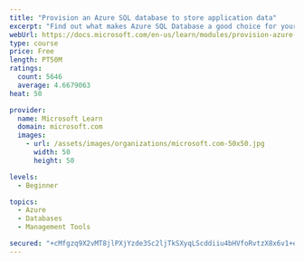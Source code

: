 ```yaml
---
title: "Provision an Azure SQL database to store application data"
excerpt: "Find out what makes Azure SQL Database a good choice for your relational database, how to create the database from the portal and connect with Azure Cloud Shell."
webUrl: https://docs.microsoft.com/en-us/learn/modules/provision-azure-sql-db/
type: course
price: Free
length: PT50M
ratings:
  count: 5646
  average: 4.6679063
heat: 50

provider:
  name: Microsoft Learn
  domain: microsoft.com
  images:
    - url: /assets/images/organizations/microsoft.com-50x50.jpg
      width: 50
      height: 50

levels:
  - Beginner

topics:
  - Azure
  - Databases
  - Management Tools

secured: "+cMfgzq9X2vMT8jlPXjYzde3Sc2ljTkSXyqLScddiiu4bHVfoRvtzX8x6v1+eqbO1DUpvGOodTrjMCDDEkbECzj7qn3IsIs7BZhd4qep5zJYbAfFu9NTqgzL3mMIey+f+gHNiM96wxnQMU59TzGScWQx4cNP+K09+GQTMyBS/MqU2uVmHWe/gZVGKZFT3GhAVyGbuHyrC6dmOA4XJvtNKbS7DaW/aEvc4PuwpO5UbqD+ybsjG+RHYJK9ViCre/pkr12blr6ooD5sMAr4fIAC4SQXxL2HdVJINogjCJVaSC8KDwGQGmttHZwAWhPyIyif6ANK4ztheth6Ldzui9VSIh1m/3ByYA5VXt/ijD0Sq30iVkBKJZ+MWVOTF1GmNAWBSwGJn4g5tMe4r9tMaK2OKMtxjKoGfHjickNeZNEx5cc=;5H5ToFwI8fS/d7Q8tItmIg=="
---
```


